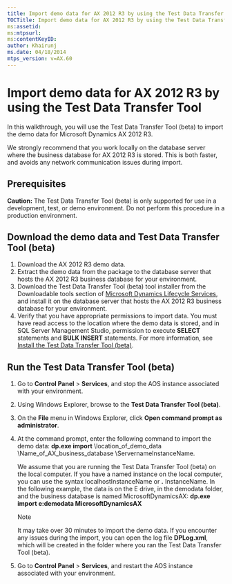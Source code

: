 ```yaml
---
title: Import demo data for AX 2012 R3 by using the Test Data Transfer Tool
TOCTitle: Import demo data for AX 2012 R3 by using the Test Data Transfer Tool
ms:assetid: 
ms:mtpsurl: 
ms:contentKeyID: 
author: Khairunj
ms.date: 04/18/2014
mtps_version: v=AX.60
---
```



# Import demo data for AX 2012 R3 by using the Test Data Transfer Tool

In this walkthrough, you will use the Test Data Transfer Tool (beta) to import the demo data for Microsoft Dynamics AX 2012 R3.

We strongly recommend that you work locally on the database server where the business database for AX 2012 R3 is stored. This is both faster, and avoids any network communication issues during import.

## Prerequisites
**Caution:** The Test Data Transfer Tool (beta) is only supported for use in a development, test, or demo environment. Do not perform this procedure in a production environment.

## Download the demo data and Test Data Transfer Tool (beta)
1.  Download the AX 2012 R3 demo data.
2.  Extract the demo data from the package to the database server that hosts the AX 2012 R3 business database for your environment.
3.  Download the Test Data Transfer Tool (beta) tool installer from the Downloadable tools section of [Microsoft Dynamics Lifecycle Services](https://lcs.dynamics.com), and install it on the database server that hosts the AX 2012 R3 business database for your environment.
4.  Verify that you have appropriate permissions to import data. You must have read access to the location where the demo data is stored, and in SQL Server Management Studio, permission to execute **SELECT** statements and **BULK INSERT** statements. For more information, see [Install the Test Data Transfer Tool (beta)](install-test-data-transfer-tool-beta.md).

## Run the Test Data Transfer Tool (beta)
1.  Go to **Control Panel** &gt; **Services**, and stop the AOS instance associated with your environment.
2.  Using Windows Explorer, browse to the **Test Data Transfer Tool (beta)**.
3.  On the **File** menu in Windows Explorer, click **Open command prompt as administrator**.
4.  At the command prompt, enter the following command to import the demo data: **dp.exe import** \location\_of\_demo\_data \Name\_of\_AX\_business\_database \ServernameInstanceName. 

    We assume that you are running the Test Data Transfer Tool (beta) on the local computer. If you have a named instance on the local computer, you can use the syntax localhostInstanceName or **.** InstanceName. In the following example, the data is on the E drive, in the demodata folder, and the business database is named MicrosoftDynamicsAX: **dp.exe import e:demodata MicrosoftDynamicsAX** 

    > [!NOTE]
    > It may take over 30 minutes to import the demo data. If you encounter any issues during the import, you can open the log file **DPLog.xml**, which will be created in the folder where you ran the Test Data Transfer Tool (beta).
5.  Go to **Control Panel** &gt; **Services**, and restart the AOS instance associated with your environment.


